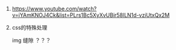 1. https://www.youtube.com/watch?v=jYAmKNOJ4Ck&list=PLrs1Bc5XyXvUBir58lLN1d-vziUtxQx2M




2. css的特殊处理

    img 缝隙 ？？？